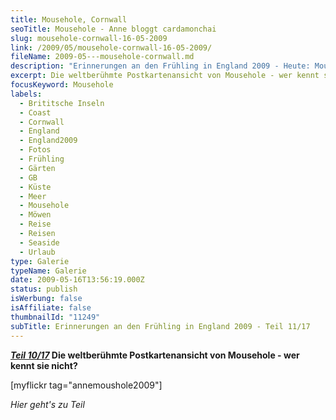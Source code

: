 ```yaml
---
title: Mousehole, Cornwall
seoTitle: Mousehole - Anne bloggt cardamonchai
slug: mousehole-cornwall-16-05-2009
link: /2009/05/mousehole-cornwall-16-05-2009/
fileName: 2009-05---mousehole-cornwall.md
description: "Erinnerungen an den Frühling in England 2009 - Heute: Mousehole"
excerpt: Die weltberühmte Postkartenansicht von Mousehole - wer kennt sie nicht?
focusKeyword: Mousehole
labels:
  - Brititsche Inseln
  - Coast
  - Cornwall
  - England
  - England2009
  - Fotos
  - Frühling
  - Gärten
  - GB
  - Küste
  - Meer
  - Mousehole
  - Möwen
  - Reise
  - Reisen
  - Seaside
  - Urlaub
type: Galerie
typeName: Galerie
date: 2009-05-16T13:56:19.000Z
status: publish
isWerbung: false
isAffiliate: false
thumbnailId: "11249"
subTitle: Erinnerungen an den Frühling in England 2009 - Teil 11/17
---
```


<strong><em> [Teil 10/17](/2009/05/penzance-cornwall-15-05-2009/) </em>Die
weltberühmte Postkartenansicht von Mousehole - wer kennt sie nicht?</strong>

[myflickr tag="annemoushole2009"]

<em>Hier geht's zu Teil [](/2009/05/st-ives-cornwall-16-05-2009/)
